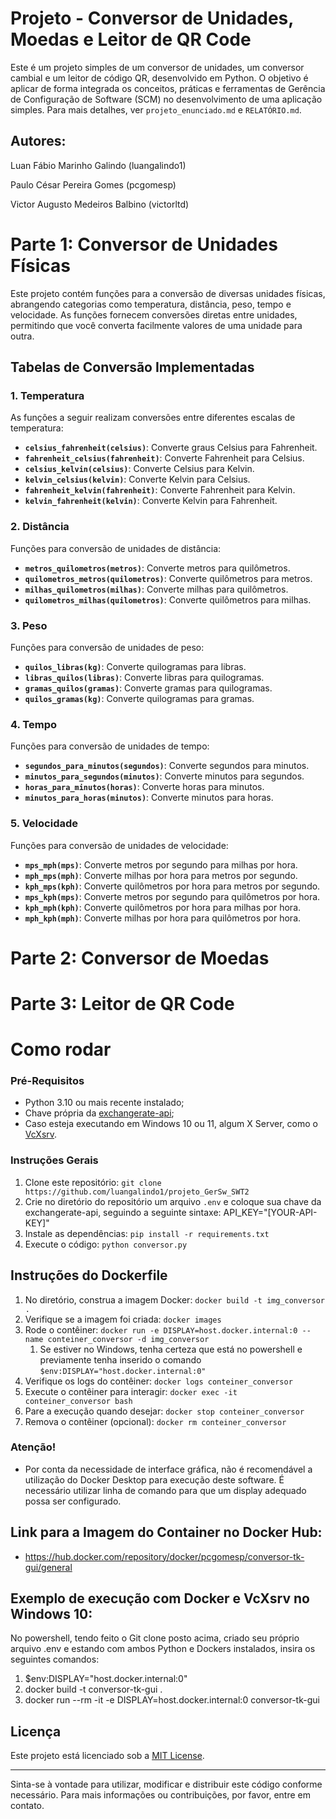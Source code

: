 ﻿# Projeto - Conversor de Unidades, Moedas e Leitor de QR Code

Este é um projeto simples de um conversor de unidades, um conversor cambial e um leitor de código QR, desenvolvido em Python. O objetivo é aplicar de forma integrada os conceitos, práticas e ferramentas de Gerência de Configuração de Software (SCM) no desenvolvimento de uma aplicação simples. Para mais detalhes, ver `projeto_enunciado.md` e `RELATÓRIO.md`.

## Autores:

Luan Fábio Marinho Galindo (luangalindo1)

Paulo César Pereira Gomes (pcgomesp)

Victor Augusto Medeiros Balbino (victorltd)

# Parte 1: Conversor de Unidades Físicas

Este projeto contém funções para a conversão de diversas unidades físicas, abrangendo categorias como temperatura, distância, peso, tempo e velocidade. As funções fornecem conversões diretas entre unidades, permitindo que você converta facilmente valores de uma unidade para outra.

## Tabelas de Conversão Implementadas

### 1. **Temperatura**
As funções a seguir realizam conversões entre diferentes escalas de temperatura:

- **`celsius_fahrenheit(celsius)`**: Converte graus Celsius para Fahrenheit.
- **`fahrenheit_celsius(fahrenheit)`**: Converte Fahrenheit para Celsius.
- **`celsius_kelvin(celsius)`**: Converte Celsius para Kelvin.
- **`kelvin_celsius(kelvin)`**: Converte Kelvin para Celsius.
- **`fahrenheit_kelvin(fahrenheit)`**: Converte Fahrenheit para Kelvin.
- **`kelvin_fahrenheit(kelvin)`**: Converte Kelvin para Fahrenheit.

### 2. **Distância**
Funções para conversão de unidades de distância:

- **`metros_quilometros(metros)`**: Converte metros para quilômetros.
- **`quilometros_metros(quilometros)`**: Converte quilômetros para metros.
- **`milhas_quilometros(milhas)`**: Converte milhas para quilômetros.
- **`quilometros_milhas(quilometros)`**: Converte quilômetros para milhas.

### 3. **Peso**
Funções para conversão de unidades de peso:

- **`quilos_libras(kg)`**: Converte quilogramas para libras.
- **`libras_quilos(libras)`**: Converte libras para quilogramas.
- **`gramas_quilos(gramas)`**: Converte gramas para quilogramas.
- **`quilos_gramas(kg)`**: Converte quilogramas para gramas.

### 4. **Tempo**
Funções para conversão de unidades de tempo:

- **`segundos_para_minutos(segundos)`**: Converte segundos para minutos.
- **`minutos_para_segundos(minutos)`**: Converte minutos para segundos.
- **`horas_para_minutos(horas)`**: Converte horas para minutos.
- **`minutos_para_horas(minutos)`**: Converte minutos para horas.

### 5. **Velocidade**
Funções para conversão de unidades de velocidade:

- **`mps_mph(mps)`**: Converte metros por segundo para milhas por hora.
- **`mph_mps(mph)`**: Converte milhas por hora para metros por segundo.
- **`kph_mps(kph)`**: Converte quilômetros por hora para metros por segundo.
- **`mps_kph(mps)`**: Converte metros por segundo para quilômetros por hora.
- **`kph_mph(kph)`**: Converte quilômetros por hora para milhas por hora.
- **`mph_kph(mph)`**: Converte milhas por hora para quilômetros por hora.

# Parte 2: Conversor de Moedas


# Parte 3: Leitor de QR Code

# Como rodar

### Pré-Requisitos
- Python 3.10 ou mais recente instalado;
- Chave própria da [exchangerate-api](https://www.exchangerate-api.com/);
- Caso esteja executando em Windows 10 ou 11, algum X Server, como o [VcXsrv](https://vcxsrv.com/).

### Instruções Gerais
1. Clone este repositório: `git clone https://github.com/luangalindo1/projeto_GerSw_SWT2`
2. Crie no diretório do repositório um arquivo `.env` e coloque sua chave da exchangerate-api, seguindo a seguinte sintaxe: API_KEY="[YOUR-API-KEY]"
3. Instale as dependências: `pip install -r requirements.txt`
4. Execute o código: `python conversor.py`

## Instruções do Dockerfile
1. No diretório, construa a imagem Docker: `docker build -t img_conversor .`
2. Verifique se a imagem foi criada: `docker images`
3. Rode o contêiner: `docker run -e DISPLAY=host.docker.internal:0 --name conteiner_conversor -d img_conversor`
    1. Se estiver no Windows, tenha certeza que está no powershell e previamente tenha inserido o comando `$env:DISPLAY="host.docker.internal:0"`
4. Verifique os logs do contêiner: `docker logs conteiner_conversor`
5. Execute o contêiner para interagir: `docker exec -it conteiner_conversor bash`
6. Pare a execução quando desejar: `docker stop conteiner_conversor`
7. Remova o contêiner (opcional): `docker rm conteiner_conversor`

### Atenção!
- Por conta da necessidade de interface gráfica, não é recomendável a utilização do Docker Desktop para execução deste software. É necessário utilizar linha de comando para que um display adequado possa ser configurado. 

## Link para a Imagem do Container no Docker Hub:
- https://hub.docker.com/repository/docker/pcgomesp/conversor-tk-gui/general

## Exemplo de execução com Docker e VcXsrv no Windows 10:
No powershell, tendo feito o Git clone posto acima, criado seu próprio arquivo .env e estando com ambos Python e Dockers instalados, insira os seguintes comandos:

1. $env:DISPLAY="host.docker.internal:0"
2. docker build -t conversor-tk-gui .
3. docker run --rm -it -e DISPLAY=host.docker.internal:0 conversor-tk-gui

## Licença

Este projeto está licenciado sob a [MIT License](LICENSE).

---

Sinta-se à vontade para utilizar, modificar e distribuir este código conforme necessário. Para mais informações ou contribuições, por favor, entre em contato.

